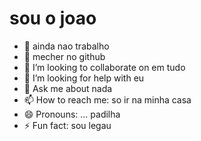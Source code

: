 # sou o joao 

- 🔭 ainda nao trabalho
- 🌱 mecher no github
- 👯 I’m looking to collaborate on  em tudo
- 🤔 I’m looking for help with  eu
- 💬 Ask me about  nada 
- 📫 How to reach me:  so ir na minha casa
- 😄 Pronouns: ... padilha
- ⚡ Fun fact: sou legau













